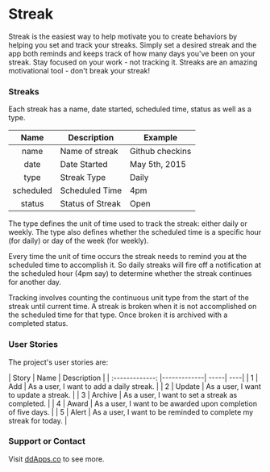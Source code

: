 # Streak
Streak is the easiest way to help motivate you to create behaviors by helping you set and track your streaks. Simply set a desired streak and the app both reminds and keeps track of how many days you've been on your streak. Stay focused on your work - not tracking it. Streaks are an amazing motivational tool - don't break your streak!

### Streaks
Each streak has a name, date started, scheduled time, status as well as a type. 

| Name        | Description | Example |
| :-------------: |  --- | --- |
| name      | Name of streak | Github checkins |
| date      | Date Started | May 5th, 2015 |
| type      | Streak Type | Daily |
| scheduled | Scheduled Time | 4pm |
| status | Status of Streak | Open |

The type defines the unit of time used to track the streak: either daily or weekly. The type also defines whether the scheduled time is a specific hour (for daily) or day of the week (for weekly).

Every time the unit of time occurs the streak needs to remind you at the scheduled time to accomplish it. So daily streaks will fire off a notification at the scheduled hour (4pm say) to determine whether the streak continues for another day.

Tracking involves counting the continuous unit type from the start of the streak until current time. A streak is broken when it is not accomplished on the scheduled time for that type.  Once broken it is archived with a completed status.

### User Stories

The project's user stories are:

| Story        | Name           | Description  |
| :-------------: |-------------| -----| ----|
| 1      | Add | As a user, I want to add a daily streak. |
| 2      | Update | As a user, I want to update a streak.  |
| 3      | Archive | As a user, I want to set a streak as completed.  |
| 4      | Award | As a user, I want to be awarded upon completion of five days.  |
| 5      | Alert | As a user, I want to be reminded to complete my streak for today. |

### Support or Contact
Visit [ddApps.co](http://ddapps.co) to see more.